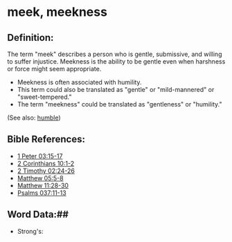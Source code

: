 # meek, meekness #

## Definition: ##

The term "meek" describes a person who is gentle, submissive, and willing to suffer injustice. Meekness is the ability to be gentle even when harshness or force might seem appropriate.

* Meekness is often associated with humility.
* This term could also be translated as "gentle" or "mild-mannered" or "sweet-tempered."
* The term "meekness" could be translated as "gentleness" or "humility."

(See also: [humble](../other/humble.md))

## Bible References: ##

* [1 Peter 03:15-17](rc://en/tn/help/1pe/03/15)
* [2 Corinthians 10:1-2](rc://en/tn/help/2co/10/01)
* [2 Timothy 02:24-26](rc://en/tn/help/2ti/02/24)
* [Matthew 05:5-8](rc://en/tn/help/mat/05/05)
* [Matthew 11:28-30](rc://en/tn/help/mat/11/28)
* [Psalms 037:11-13](rc://en/tn/help/psa/037/011)

## Word Data:##

* Strong's: 

